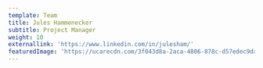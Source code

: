 ```yaml
---
template: Team
title: Jules Hammenecker
subtitle: Project Manager
weight: 10
externallink: 'https://www.linkedin.com/in/julesham/'
featuredImage: 'https://ucarecdn.com/3f043d8a-2aca-4806-878c-d57edec9da9e/'
---
```


